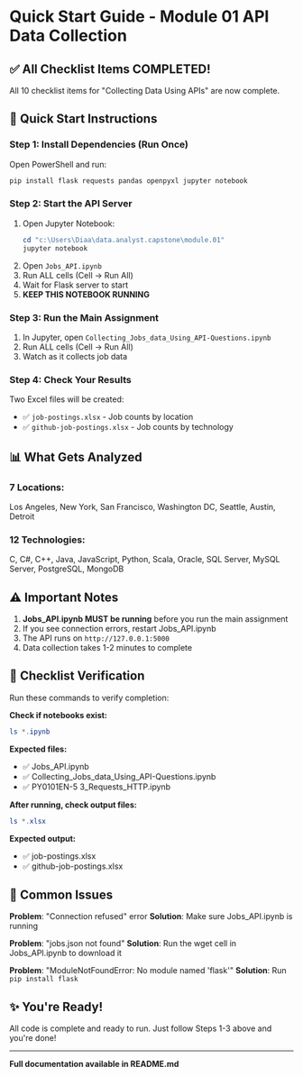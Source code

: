 # Quick Start Guide - Module 01 API Data Collection

## ✅ All Checklist Items COMPLETED!

All 10 checklist items for "Collecting Data Using APIs" are now complete.

## 🚀 Quick Start Instructions

### Step 1: Install Dependencies (Run Once)
Open PowerShell and run:
```powershell
pip install flask requests pandas openpyxl jupyter notebook
```

### Step 2: Start the API Server
1. Open Jupyter Notebook:
   ```powershell
   cd "c:\Users\Diaa\data.analyst.capstone\module.01"
   jupyter notebook
   ```
2. Open `Jobs_API.ipynb`
3. Run ALL cells (Cell → Run All)
4. Wait for Flask server to start
5. **KEEP THIS NOTEBOOK RUNNING**

### Step 3: Run the Main Assignment
1. In Jupyter, open `Collecting_Jobs_data_Using_API-Questions.ipynb`
2. Run ALL cells (Cell → Run All)
3. Watch as it collects job data

### Step 4: Check Your Results
Two Excel files will be created:
- ✅ `job-postings.xlsx` - Job counts by location
- ✅ `github-job-postings.xlsx` - Job counts by technology

## 📊 What Gets Analyzed

### 7 Locations:
Los Angeles, New York, San Francisco, Washington DC, Seattle, Austin, Detroit

### 12 Technologies:
C, C#, C++, Java, JavaScript, Python, Scala, Oracle, SQL Server, MySQL Server, PostgreSQL, MongoDB

## ⚠️ Important Notes

1. **Jobs_API.ipynb MUST be running** before you run the main assignment
2. If you see connection errors, restart Jobs_API.ipynb
3. The API runs on `http://127.0.0.1:5000`
4. Data collection takes 1-2 minutes to complete

## 🎯 Checklist Verification

Run these commands to verify completion:

**Check if notebooks exist:**
```powershell
ls *.ipynb
```

**Expected files:**
- ✅ Jobs_API.ipynb
- ✅ Collecting_Jobs_data_Using_API-Questions.ipynb
- ✅ PY0101EN-5 3_Requests_HTTP.ipynb

**After running, check output files:**
```powershell
ls *.xlsx
```

**Expected output:**
- ✅ job-postings.xlsx
- ✅ github-job-postings.xlsx

## 🐛 Common Issues

**Problem**: "Connection refused" error
**Solution**: Make sure Jobs_API.ipynb is running

**Problem**: "jobs.json not found"
**Solution**: Run the wget cell in Jobs_API.ipynb to download it

**Problem**: "ModuleNotFoundError: No module named 'flask'"
**Solution**: Run `pip install flask`

## ✨ You're Ready!

All code is complete and ready to run. Just follow Steps 1-3 above and you're done!

---
**Full documentation available in README.md**
